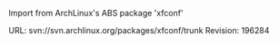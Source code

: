 Import from ArchLinux's ABS package 'xfconf'

URL: svn://svn.archlinux.org/packages/xfconf/trunk
Revision: 196284
